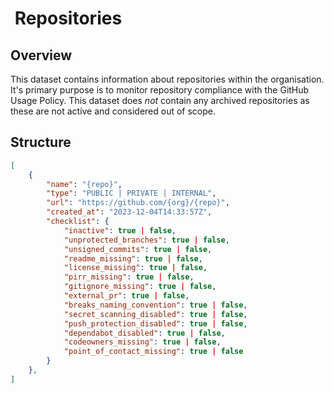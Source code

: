 #  Repositories

## Overview

This dataset contains information about repositories within the organisation. It's primary purpose is to monitor repository compliance with the GitHub Usage Policy. This dataset does *not* contain any archived repositories as these are not active and considered out of scope.

## Structure

```json
[
    {
        "name": "{repo}",
        "type": "PUBLIC | PRIVATE | INTERNAL",
        "url": "https://github.com/{org}/{repo}",
        "created_at": "2023-12-04T14:33:57Z",
        "checklist": {
            "inactive": true | false,
            "unprotected_branches": true | false,
            "unsigned_commits": true | false,
            "readme_missing": true | false,
            "license_missing": true | false,
            "pirr_missing": true | false,
            "gitignore_missing": true | false,
            "external_pr": true | false,
            "breaks_naming_convention": true | false,
            "secret_scanning_disabled": true | false,
            "push_protection_disabled": true | false,
            "dependabot_disabled": true | false,
            "codeowners_missing": true | false,
            "point_of_contact_missing": true | false
        }
    },
]
```
